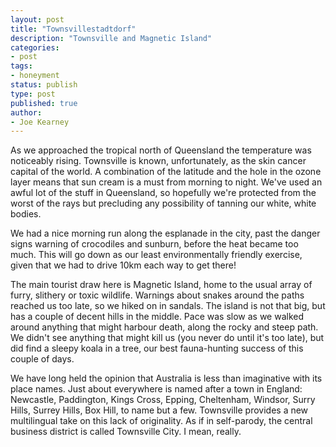 ```yaml
---
layout: post
title: "Townsvillestadtdorf"
description: "Townsville and Magnetic Island"
categories:
- post
tags:
- honeyment
status: publish
type: post
published: true
author:
- Joe Kearney
---
```


As we approached the tropical north of Queensland the temperature was noticeably rising. Townsville is known, unfortunately, as the skin cancer capital of the world. A combination of the latitude and the hole in the ozone layer means that sun cream is a must from morning to night. We've used an awful lot of the stuff in Queensland, so hopefully we're protected from the worst of the rays but precluding any possibility of tanning our white, white bodies.

We had a nice morning run along the esplanade in the city, past the danger signs warning of crocodiles and sunburn, before the heat became too much. This will go down as our least environmentally friendly exercise, given that we had to drive 10km each way to get there!

The main tourist draw here is Magnetic Island, home to the usual array of furry, slithery or toxic wildlife. Warnings about snakes around the paths reached us too late, so we hiked on in sandals. The island is not that big, but has a couple of decent hills in the middle. Pace was slow as we walked around anything that might harbour death, along the rocky and steep path. We didn't see anything that might kill us (you never do until it's too late), but did find a sleepy koala in a tree, our best fauna-hunting success of this couple of days.

We have long held the opinion that Australia is less than imaginative with its place names. Just about everywhere is named after a town in England: Newcastle, Paddington, Kings Cross, Epping, Cheltenham, Windsor, Surry Hills, Surrey Hills, Box Hill, to name but a few. Townsville provides a new multilingual take on this lack of originality. As if in self-parody, the central business district is called Townsville City. I mean, really.
